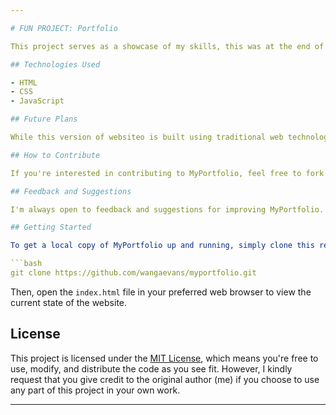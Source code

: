 ```yaml
---

# FUN PROJECT: Portfolio

This project serves as a showcase of my skills, this was at the end of 2021. Although it's still a work in progress, I'm excited to share my journey as I continue to develop and enhance it.

## Technologies Used

- HTML
- CSS
- JavaScript

## Future Plans

While this version of websiteo is built using traditional web technologies (HTML, CSS, and JavaScript), I plan to enhance it further by integrating modern frameworks such as React or Vue.js. This will not only improve the overall user experience but also allow for better scalability and maintainability of the project.

## How to Contribute

If you're interested in contributing to MyPortfolio, feel free to fork this repository and submit a pull request with your changes. Whether it's fixing bugs, adding new features, or suggesting improvements, I welcome any contributions that help make this project better.

## Feedback and Suggestions

I'm always open to feedback and suggestions for improving MyPortfolio. Whether you have ideas for design enhancements, feature additions, or any other improvements, please don't hesitate to reach out to me. Your input is highly valued and appreciated.

## Getting Started

To get a local copy of MyPortfolio up and running, simply clone this repository to your machine:

```bash
git clone https://github.com/wangaevans/myportfolio.git
```

Then, open the `index.html` file in your preferred web browser to view the current state of the website.

## License

This project is licensed under the [MIT License](LICENSE), which means you're free to use, modify, and distribute the code as you see fit. However, I kindly request that you give credit to the original author (me) if you choose to use any part of this project in your own work.

---
```

